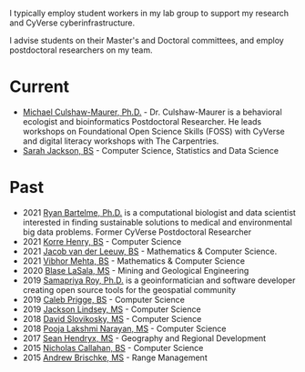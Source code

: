 I typically employ student workers in my lab group to support my research and CyVerse cyberinfrastructure. 

I advise students on their Master's and Doctoral committees, and employ postdoctoral researchers on my team.

# Current

* [Michael Culshaw-Maurer, Ph.D.](https://mcmaurer.github.io/) - Dr. Culshaw-Maurer is a behavioral ecologist and bioinformatics Postdoctoral Researcher. He leads workshops on Foundational Open Science Skills (FOSS) with CyVerse and digital literacy workshops with The Carpentries.
* [Sarah Jackson, BS](https://www.linkedin.com/in/sarah-jackson-040760193/) - Computer Science, Statistics and Data Science 

# Past

* 2021 [Ryan Bartelme, Ph.D.](https://rbartelme.github.io/) is a computational biologist and data scientist interested in finding sustainable solutions to medical and environmental big data problems. Former CyVerse Postdoctoral Researcher
* 2021 [Korre Henry, BS](https://www.linkedin.com/in/korrehenry/) - Computer Science
* 2021 [Jacob van der Leeuw, BS](https://www.linkedin.com/in/jacob-c-van-der-leeuw-69442a218) - Mathematics & Computer Science.
* 2021 [Vibhor Mehta, BS](https://www.linkedin.com/in/vibhor-mehta-95071a165/) - Mathematics & Computer Science
* 2020 [Blase LaSala, MS](https://www.unrealengine.com/en-US/spotlights/exploring-the-stunning-caves-of-the-national-park-service-in-real-time-3d) - Mining and Geological Engineering
* 2019 [Samapriya Roy, Ph.D.](https://samapriya.github.io/) is a geoinformatician and software developer creating open source tools for the geospatial community
* 2019 [Caleb Prigge, BS](https://github.com/priggec) - Computer Science
* 2019 [Jackson Lindsey, MS](https://www.linkedin.com/in/jackson-lindsay-9b4378213/) - Computer Science
* 2018 [David Slovikosky, MS](https://www.linkedin.com/in/davidslovikosky/) - Computer Science
* 2018 [Pooja Lakshmi Narayan, MS](https://www.linkedin.com/in/pooja-lakshmi-narayan-89724717/) - Computer Science
* 2017 [Sean Hendryx, MS](https://www.linkedin.com/in/sean-hendryx-43894056/) - Geography and Regional Development
* 2015 [Nicholas Callahan, BS](https://www.linkedin.com/in/nicholas-callahan-425a1545/) - Computer Science
* 2015 [Andrew Brischke, MS](https://extension.arizona.edu/person/andrew-brischke) - Range Management 

